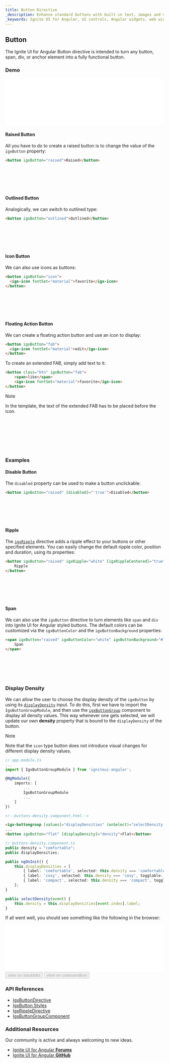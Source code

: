 ```yaml
---
title: Button Directive
_description: Enhance standard buttons with built-in text, images and more features through Ignite UI for Angular Buttons control.
_keywords: Ignite UI for Angular, UI controls, Angular widgets, web widgets, UI widgets, Angular, Native Angular Components Suite, Native Angular Controls, Native Angular Components Library, Angular Buttons components, Angular Buttons controls
---
```


## Button
<p class="highlight">The Ignite UI for Angular Button directive is intended to turn any button, span, div, or anchor element into a fully functional button.</p>

### Demo
<div class="divider--half"></div>
<div class="sample-container loading" style="height: 150px">
    <iframe id="buttons-sample-iframe" seamless width="100%" height="100%" frameborder="0" src="{environment:demosBaseUrl}/data-entries/buttons-sample-1" onload="onSampleIframeContentLoaded(this);">
</div>
<div>
<button data-localize="stackblitz" disabled class="stackblitz-btn" data-iframe-id="buttons-sample-iframe" data-demos-base-url="{environment:demosBaseUrl}">view on stackblitz</button>
</div>
<div class="divider--half"></div>

### Usage

The Button Directive is exported as an `NgModule`, thus all you need to do in your application is to import the `IgxButtonModule` inside your `AppModule`:

```typescript
// app.module.ts

import { IgxButtonModule } from 'igniteui-angular';

@NgModule({
    imports: [
        ...
        IgxButtonModule,
        ...
    ]
})
export class AppModule {}
```

### Button Types

#### Flat Button

Use the [`igxButton`]({environment:angularApiUrl}/classes/igxbuttondirective.html) directive to add a simple flat button in your component template. Note that if you do not choose a type, by default it will be set to `flat`.

```html
<button igxButton="flat">Flat</button>
```

<div class="sample-container loading" style="height: 70px">
    <iframe class="lazyload" seamless width="100%" height="100%" frameborder="0" data-src="{environment:demosBaseUrl}/data-entries/buttons-sample-2">
</iframe></div>

#### Raised Button 

All you have to do to create a raised button is to change the value of the `igxButton` property:

```html
<button igxButton="raised">Raised</button>
```

<div class="sample-container loading" style="height: 70px">
    <iframe class="lazyload" seamless width="100%" height="100%" frameborder="0" data-src="{environment:demosBaseUrl}/data-entries/buttons-sample-5">
</iframe></div>

#### Outlined Button

Analogically, we can switch to outlined type:

```html
<button igxButton="outlined">Outlined</button>
```

<div class="sample-container loading" style="height: 70px">
    <iframe class="lazyload" seamless width="100%" height="100%" frameborder="0" data-src="{environment:demosBaseUrl}/data-entries/buttons-sample-8">
</iframe></div>

#### Icon Button

We can also use icons as buttons:

```html
<button igxButton="icon">
  <igx-icon fontSet="material">favorite</igx-icon>
</button>
```

<div class="sample-container loading" style="height: 70px">
    <iframe class="lazyload" seamless width="100%" height="100%" frameborder="0" data-src="{environment:demosBaseUrl}/data-entries/buttons-sample-7">
</iframe></div>

#### Floating Action Button

We can create a floating action button and use an icon to display:

```html
<button igxButton="fab">
  <igx-icon fontSet="material">edit</igx-icon>
</button>
```

To create an extended FAB, simply add text to it:

```html
<button class="btn" igxButton="fab">
    <span>like</span>
    <igx-icon fontSet="material">favorite</igx-icon>
</button>
```

>[!NOTE]
>In the template, the text of the extended FAB has to be placed before the icon.

<div class="sample-container loading" style="height: 100px">
    <iframe class="lazyload" seamless width="100%" height="100%" frameborder="0" data-src="{environment:demosBaseUrl}/data-entries/buttons-sample-6">
</iframe></div>

### Examples

#### Disable Button

The `disabled` property can be used to make a button unclickable:

```html
<button igxButton="raised" [disabled]="'true'">Disabled</button>
```

<div class="sample-container loading" style="height: 70px">
    <iframe class="lazyload" seamless width="100%" height="100%" frameborder="0" data-src="{environment:demosBaseUrl}/data-entries/buttons-disabled-sample">
</iframe></div> 

#### Ripple

The [`igxRipple`]({environment:angularApiUrl}/classes/igxrippledirective.html) directive adds a ripple effect to your buttons or other specified elements. You can easily change the default ripple color, position and duration, using its properties:

```html
<button igxButton="raised" igxRipple="white" [igxRippleCentered]="true" [igxRippleDuration]="2000">
    Ripple
</button>
```

<div class="sample-container loading" style="height: 70px">
    <iframe class="lazyload" seamless width="100%" height="100%" frameborder="0" data-src="{environment:demosBaseUrl}/data-entries/buttons-sample-3">
</iframe></div> 

#### Span

We can also use the `igxButton` directive to turn elements like `span` and `div` into Ignite UI for Angular styled buttons. The default colors can be customized via the `igxButtonColor` and the `igxButtonBackground` properties:

```html
<span igxButton="raised" igxButtonColor="white" igxButtonBackground="#72da67" igxRipple="white">
    Span
</span>
```

<div class="sample-container loading" style="height: 70px">
    <iframe class="lazyload" seamless width="100%" height="100%" frameborder="0" data-src="{environment:demosBaseUrl}/data-entries/buttons-sample-4">
</iframe></div>

### Display Density

We can allow the user to choose the display density of the `igxButton` by using its [`displayDensity`]({environment:angularApiUrl}/classes/igxbuttondirective.html#displaydensity) input. То do this, first we have to import the `IgxButtonGroupModule`, and then use the [`igxButtonGroup`]({environment:angularApiUrl}/classes/igxbuttongroupcomponent.html) component to display all density values. This way whenever one gets selected, we will update our own **density** property that is bound to the `displayDensity` of the button.

> [!NOTE] 
> Note that the `icon` type button does not introduce visual changes for different display density values.

```typescript
// app.module.ts
...
import { IgxButtonGroupModule } from 'igniteui-angular';

@NgModule({
    imports: [
        ...
        IgxButtonGroupModule
        ...
    ]
})
```

```html
<!--buttons-density.component.html-->

<igx-buttongroup [values]="displayDensities" (onSelect)="selectDensity($event)"></igx-buttongroup>
...
<button igxButton="flat" [displayDensity]="density">Flat</button>
```

```typescript
// buttons-density.component.ts
public density = "comfortable";
public displayDensities;

public ngOnInit() {
    this.displayDensities = [
        { label: 'comfortable', selected: this.density === 'comfortable', togglable: true },
        { label: 'cosy', selected: this.density === 'cosy', togglable: true },
        { label: 'compact', selected: this.density === 'compact', togglable: true }
    ];
}

public selectDensity(event) {
    this.density = this.displayDensities[event.index].label;
}
```

If all went well, you should see something like the following in the browser:

<div class="sample-container loading" style="height: 150px">
    <iframe id="buttons-display-density-iframe" seamless width="100%" height="100%" frameborder="0" src="{environment:demosBaseUrl}/data-entries/buttons-display-density" onload="onSampleIframeContentLoaded(this);">
</div>
<div>
<button data-localize="stackblitz" disabled class="stackblitz-btn" data-iframe-id="buttons-display-density-iframe" data-demos-base-url="{environment:demosBaseUrl}">view on stackblitz</button>
<button data-localize="codesandbox" disabled class="codesandbox-btn" data-iframe-id="buttons-display-density-iframe" data-demos-base-url="{environment:demosBaseUrl}">view on codesandbox</button>
</div>
<div class="divider--half"></div>

### Styling

To get started with styling the button, we need to import the `index` file, where all the theme functions and component mixins live:

```scss
@import '~igniteui-angular/lib/core/styles/themes/index';
``` 

Following the simplest approach, we create a new theme that extends the [`igx-button-theme`]({environment:sassApiUrl}/index.html#function-igx-button-theme) and accepts the `$raised-text-color` and the `$raised-background` parameters with their respective hover and focus parameters.

```scss
$custom-button-theme: igx-button-theme(
    $raised-text-color: #fdfdfd,
    $raised-hover-text-color: #fdfdfd,
    $raised-background: #345779,
    $raised-hover-background: #2e4d6b,
    $raised-focus-text-color: #fdfdfd,
    $raised-focus-background: #2e4d6b,
    $disabled-color: #2e4d6b
);
```

In our custom theme we have provided parameter values only for the `raised` button. In order to implement this for any other type of button, we simply have to target the corresponding parameters.

Take a look at the [`igx-button-theme`]({environment:sassApiUrl}/index.html#function-igx-button-theme) section for a complete list of available parameters for styling any type of button.

#### Using CSS variables 

The last step is to pass the custom button theme in our application: 

```scss
 @include igx-css-vars($custom-button-theme);
```

#### Using Theme Overrides

In order to style components for older browsers, like Internet Explorer 11, we have to use a different approach, since it doesn't support CSS variables. 

If the component is using the [`Emulated`](themes/component-themes.md#view-encapsulation) ViewEncapsulation, it is necessary to `penetrate` this encapsulation using `::ng-deep`. To prevent the custom theme to leak into other components, be sure to include the `:host` selector before `::ng-deep`:

```scss
:host {
     ::ng-deep {
        @include igx-button($custom-button-theme);
    }
}
```

#### Demo

<div class="sample-container loading" style="height: 100px">
    <iframe id="buttons-style-iframe" seamless width="100%" height="100%" frameborder="0" src="{environment:demosBaseUrl}/data-entries/buttons-style" class="lazyload no-theming">
</iframe></div>
<div>
<button data-localize="stackblitz" disabled class="stackblitz-btn" data-iframe-id="buttons-style-iframe" data-demos-base-url="{environment:demosBaseUrl}">view on stackblitz</button>
<button data-localize="codesandbox" disabled class="codesandbox-btn" data-iframe-id="buttons-style-iframe" data-demos-base-url="{environment:demosBaseUrl}">view on codesandbox</button>
</div>
<div class="divider--half"></div>

### API References
<div class="divider--half"></div>

* [IgxButtonDirective]({environment:angularApiUrl}/classes/igxbuttondirective.html)
* [IgxButton Styles]({environment:sassApiUrl}/index.html#function-igx-button-theme)
* [IgxRippleDirective]({environment:angularApiUrl}/classes/igxrippledirective.html)
* [IgxButtonGroupComponent]({environment:angularApiUrl}/classes/igxbuttongroupcomponent.html)

### Additional Resources
<div class="divider--half"></div>

Our community is active and always welcoming to new ideas.

* [Ignite UI for Angular **Forums**](https://www.infragistics.com/community/forums/f/ignite-ui-for-angular)
* [Ignite UI for Angular **GitHub**](https://github.com/IgniteUI/igniteui-angular)
